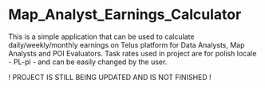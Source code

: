 # Map_Analyst_Earnings_Calculator

This is a simple application that can be used to calculate daily/weekly/monthly earnings on Telus platform for Data Analysts,
Map Analysts and POI Evaluators. Task rates used in project are for polish locale - PL-pl - and can be easily changed by the
user. 

! PROJECT IS STILL BEING UPDATED AND IS NOT FINISHED !
